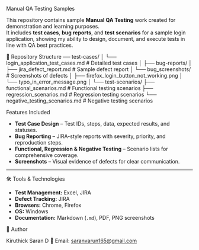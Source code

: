 Manual QA Testing Samples

This repository contains sample **Manual QA Testing** work created for demonstration and learning purposes.  
It includes **test cases**, **bug reports**, and **test scenarios** for a sample login application, showing my ability to design, document, and execute tests in line with QA best practices.



 📂 Repository Structure
 ── test-cases/
│ └── login_application_test_cases.md # Detailed test cases
│
├── bug-reports/
│ ├── jira_defect_report.md # Sample defect report
│ └── bug_screenshots/ # Screenshots of defects
│ ├── firefox_login_button_not_working.png
│ └── typo_in_error_message.png
│
└── test-scenarios/
├── functional_scenarios.md # Functional testing scenarios
├── regression_scenarios.md # Regression testing scenarios
└── negative_testing_scenarios.md # Negative testing scenarios

Features Included

- **Test Case Design** – Test IDs, steps, data, expected results, and statuses.
- **Bug Reporting** – JIRA-style reports with severity, priority, and reproduction steps.
- **Functional, Regression & Negative Testing** – Scenario lists for comprehensive coverage.
- **Screenshots** – Visual evidence of defects for clear communication.

---

 🛠 Tools & Technologies

- **Test Management:** Excel, JIRA  
- **Defect Tracking:** JIRA  
- **Browsers:** Chrome, Firefox  
- **OS:** Windows  
- **Documentation:** Markdown (`.md`), PDF, PNG screenshots



📌 Author

Kiruthick Saran D
📧 Email: saranvarun165@gmail.com  

